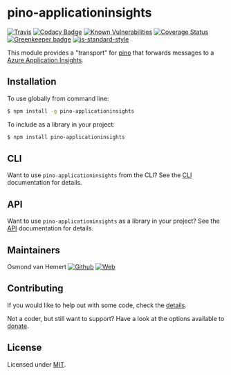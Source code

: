 # pino-applicationinsights

[![Travis](https://img.shields.io/travis/com/ovhemert/pino-applicationinsights.svg?branch=master&logo=travis)](https://travis-ci.com/ovhemert/pino-applicationinsights)
[![Codacy Badge](https://api.codacy.com/project/badge/Grade/2913ed8b1afa45de9a2dbcf965b94773)](https://www.codacy.com/app/ovhemert/pino-applicationinsights?utm_source=github.com&amp;utm_medium=referral&amp;utm_content=ovhemert/pino-applicationinsights&amp;utm_campaign=Badge_Grade)
[![Known Vulnerabilities](https://snyk.io/test/npm/pino-applicationinsights/badge.svg)](https://snyk.io/test/npm/pino-applicationinsights)
[![Coverage Status](https://coveralls.io/repos/github/ovhemert/pino-applicationinsights/badge.svg?branch=master)](https://coveralls.io/github/ovhemert/pino-applicationinsights?branch=master)
[![Greenkeeper badge](https://badges.greenkeeper.io/ovhemert/pino-applicationinsights.svg)](https://greenkeeper.io/)
[![js-standard-style](https://img.shields.io/badge/code%20style-standard-brightgreen.svg?style=flat)](http://standardjs.com/)

This module provides a "transport" for [pino][pino] that forwards messages to a [Azure Application Insights][applicationinsights].

## Installation

To use globally from command line:

```bash
$ npm install -g pino-applicationinsights
```

To include as a library in your project:

```bash
$ npm install pino-applicationinsights
```

## CLI

Want to use `pino-applicationinsights` from the CLI?
See the [CLI](./docs/CLI.md) documentation for details.

## API

Want to use `pino-applicationinsights` as a library in your project?
See the [API](./docs/API.md) documentation for details.

## Maintainers

Osmond van Hemert
[![Github](https://img.shields.io/badge/-website.svg?style=social&logoColor=333&logo=github)](https://github.com/ovhemert)
[![Web](https://img.shields.io/badge/-website.svg?style=social&logoColor=333&logo=nextdoor)](https://ovhemert.dev)

## Contributing

If you would like to help out with some code, check the [details](./docs/CONTRIBUTING.md).

Not a coder, but still want to support? Have a look at the options available to [donate](https://ovhemert.dev/donate).

## License

Licensed under [MIT](./LICENSE).

[pino]: https://www.npmjs.com/package/pino
[applicationinsights]: https://docs.microsoft.com/en-us/azure/azure-monitor/app/app-insights-overview
